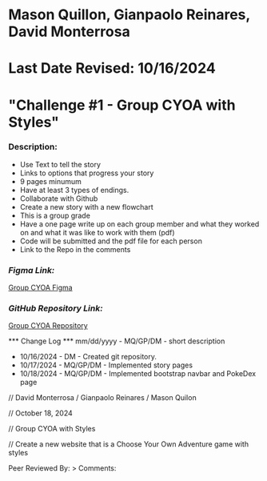 # Mason Quillon, Gianpaolo Reinares, David Monterrosa
# Last Date Revised: 10/16/2024
# "Challenge #1 - Group CYOA with Styles"
### Description: 
- Use Text to tell the story
- Links to options that progress your story
- 9 pages minumum
- Have at least 3 types of endings.
- Collaborate with Github
- Create a new story with a new flowchart 
- This is a group grade 
- Have a one page write up on each group member and what they worked on and what it was like to work with them (pdf)
- Code will be submitted and the pdf file for each person
- Link to the Repo in the comments



### _Figma Link:_
[Group CYOA Figma](https://www.figma.com/design/VTDuCHcXJQ8MWMZ4gKuEUu/Group-CYOA?node-id=0-1&t=AokXKnD8EF7koJDV-1)

### _GitHub Repository Link:_
[Group CYOA Repository](https://github.com/davidmonterrosa/GroupCYOAWithStyles.git)

*** Change Log ***
mm/dd/yyyy - MQ/GP/DM - short description
- 10/16/2024 - DM - Created git repository.
- 10/17/2024 - MQ/GP/DM - Implemented story pages
- 10/18/2024 - MQ/GP/DM - Implemented bootstrap navbar and PokeDex page

// David Monterrosa / Gianpaolo Reinares / Mason Quilon

 // October 18, 2024

 // Group CYOA with Styles

 // Create a new website that is a Choose Your Own Adventure game with styles

Peer Reviewed By: 
    > Comments: 
